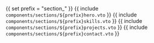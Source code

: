 {{ set prefix = "section_" }}
{{ include `components/sections/${prefix}hero.vto` }}
{{ include `components/sections/${prefix}skills.vto` }}
{{ include `components/sections/${prefix}projects.vto` }}
{{ include `components/sections/${prefix}contact.vto` }}
